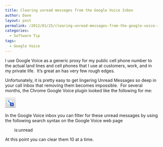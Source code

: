 ```yaml
---
title: Clearing unread messages from the Google Voice Inbox
author: Dave
layout: post
permalink: /2012/01/25/clearing-unread-messages-from-the-google-voice-inbox/
categories:
  - Software Tip
tags:
  - Google Voice
---
```

I use Google Voice as a generic proxy for my public cell phone number to the actual land lines and cell phones that I use at customers, work, and in my private life.  It&#8217;s great an has very few rough edges.

Unfortunately, it is pretty easy to get lingering Unread Messages so deep in your call Inbox that removing them becomes impossible.  For several months, the Chrome Google Voice plugin looked like the following for me:

[<img class="alignnone size-full wp-image-384" title="inbox" src="/wp-content/uploads/2012/01/inbox.jpg" alt="" width="35" height="34" />][1]

In the Google Voice inbox you can filter for these unread messages by using the following search syntax on the Google Voice web page

<p style="padding-left: 30px;">
  is:unread
</p>

At this point you can clear them 10 at a time.

 [1]: /wp-content/uploads/2012/01/inbox.jpg